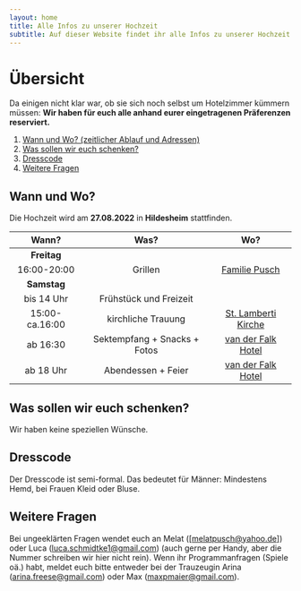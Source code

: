 ```yaml
---
layout: home
title: Alle Infos zu unserer Hochzeit
subtitle: Auf dieser Website findet ihr alle Infos zu unserer Hochzeit. Von Datum und Ort bis Dresscode.
---
```

# Übersicht
Da einigen nicht klar war, ob sie sich noch selbst um Hotelzimmer kümmern müssen: **Wir haben für euch alle anhand eurer eingetragenen Präferenzen reserviert.**
1. [Wann und Wo? (zeitlicher Ablauf und Adressen)](#timetable)
2. [Was sollen wir euch schenken?](#presents)
3. [Dresscode](#dresscode)
4. [Weitere Fragen](#requests)

## Wann und Wo? <a name="timetable"></a>
Die Hochzeit wird am **27.08.2022** in **Hildesheim** stattfinden.

|      Wann?     	|             Was?             	|         Wo?         	|
|:--------------:	|:----------------------------:	|:-------------------:	|
|   **Freitag**  	|                              	|                     	|
|   16:00-20:00  	|            Grillen           	|    [Familie Pusch](https://www.google.com/maps/place/Struckmannstra%C3%9Fe+5,+31134+Hildesheim/@52.141494,9.9603175,17z/data=!3m1!4b1!4m5!3m4!1s0x47baae4d0a6df2f3:0xc28b5ea7ef8114df!8m2!3d52.141494!4d9.9603175)	|
|   **Samstag**  	|                              	|                     	|
|   bis 14 Uhr   	|    Frühstück und Freizeit    	|                      	|
| 15:00-ca.16:00 	|      kirchliche Trauung      	| [St. Lamberti Kirche](https://www.google.com/maps/place/St.+Lamberti,+Hildesheim/@52.1474422,9.9523382,17z/data=!3m1!4b1!4m5!3m4!1s0x47baafac431e411b:0xa79f526823527504!8m2!3d52.1474515!4d9.9544016) 	|
|    ab 16:30    	| Sektempfang + Snacks + Fotos 	|  [van der Falk Hotel](https://www.google.com/maps?sxsrf=ALiCzsZS_pIkM9O_vQwGIIGlDT0OC-chtQ:1655391855907&uact=5&gs_lcp=Cgdnd3Mtd2l6EAMyBwgjELECECcyDQguEMcBEK8BEAoQywEyBAgAEAo6BwgAEEcQsAM6BwgAEAoQywE6CgguEMcBEK8BEAo6BwghEAoQoAFKBAhBGABKBAhGGABQngNY1xhgkxtoAnABeACAAbkBiAHJC5IBBDIuMTCYAQCgAQHIAQjAAQE&q=van+der+valk+hotel+hildesheim&um=1&ie=UTF-8&sa=X&ved=2ahUKEwiV35ifn7L4AhVqi_0HHWMWBZoQ_AUoAXoECAIQAw) 	|
|    ab 18 Uhr   	| Abendessen + Feier           	| [van der Falk Hotel](https://www.google.com/maps?sxsrf=ALiCzsZS_pIkM9O_vQwGIIGlDT0OC-chtQ:1655391855907&uact=5&gs_lcp=Cgdnd3Mtd2l6EAMyBwgjELECECcyDQguEMcBEK8BEAoQywEyBAgAEAo6BwgAEEcQsAM6BwgAEAoQywE6CgguEMcBEK8BEAo6BwghEAoQoAFKBAhBGABKBAhGGABQngNY1xhgkxtoAnABeACAAbkBiAHJC5IBBDIuMTCYAQCgAQHIAQjAAQE&q=van+der+valk+hotel+hildesheim&um=1&ie=UTF-8&sa=X&ved=2ahUKEwiV35ifn7L4AhVqi_0HHWMWBZoQ_AUoAXoECAIQAw)  	|

## Was sollen wir euch schenken? <a name="presents"></a>
Wir haben keine speziellen Wünsche. 
## Dresscode<a name="dresscode"></a>
Der Dresscode ist semi-formal. Das bedeutet für Männer: Mindestens Hemd, bei Frauen Kleid oder Bluse.
## Weitere Fragen<a name="requests"></a>
Bei ungeeklärten Fragen wendet euch an Melat ([melatpusch@yahoo.de]) oder Luca (luca.schmidtke1@gmail.com) (auch gerne per Handy, aber die Nummer schreiben wir hier nicht rein). Wenn ihr Programmanfragen (Spiele oä.) habt, meldet euch bitte entweder bei der Trauzeugin Arina (arina.freese@gmail.com) oder Max
(maxpmaier@gmail.com).

